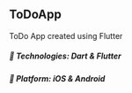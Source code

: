 ## ToDoApp
ToDo App created using Flutter 

##### 🔨 Technologies: Dart & Flutter
##### 🚀 Platform: iOS & Android
